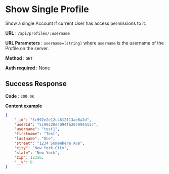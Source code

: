 # Show Single Profile

Show a single Account if current User has access permissions to it.

**URL** : `/api/profiles/:username`

**URL Parameters** : `username=[string]` where `username` is the username of the Profile on the
server.

**Method** : `GET`

**Auth required** : None

## Success Response

**Code** : `200 OK`

**Content example**

```json
{
    "_id": "5c992e2e12c4612f13ae8a2d",
    "userId": "5c99220e4094fb207094413c",
    "username": "test1",
    "firstname": "Test",
    "lastname": "One",
    "street": "1234 SomeWhere Ave",
    "city": "New York City",
    "state": "New York",
    "zip": 12356,
    "__v": 0
}
```